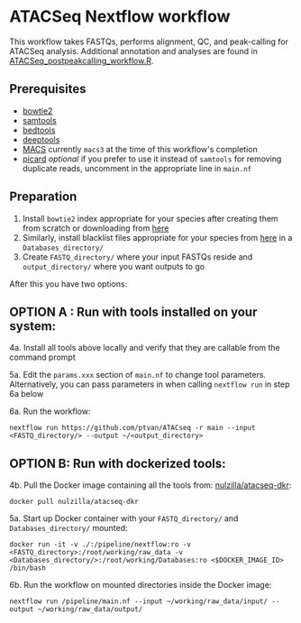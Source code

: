 # ATACSeq Nextflow workflow

This workflow takes FASTQs, performs alignment, QC, and peak-calling for ATACSeq analysis. Additional annotation
and analyses are found in [ATACSeq_postpeakcalling_workflow.R](https://github.com/ptvan/workflows/blob/master/R/ATACSeq_postpeakcalling_workflow.R).

## Prerequisites

- [bowtie2](https://github.com/BenLangmead/bowtie2)
- [samtools](https://www.htslib.org)
- [bedtools](https://bedtools.readthedocs.io/en/latest/)
- [deeptools](https://deeptools.readthedocs.io/en/latest/)
- [MACS](https://github.com/macs3-project/MACS) currently `macs3` at the time of this workflow's completion
- [picard](https://broadinstitute.github.io/picard/) _optional_ if you prefer to use it instead of `samtools` for removing duplicate reads, uncomment in the appropriate line in `main.nf`

## Preparation

1. Install `bowtie2` index appropriate for your species after creating them from scratch or downloading from [here](https://benlangmead.github.io/aws-indexes/bowtie)  
2. Similarly, install blacklist files appropriate for your species from [here](https://github.com/Boyle-Lab/Blacklist) in a `Databases_directory/` 
3. Create `FASTQ_directory/` where your input FASTQs reside and `output_directory/` where you want outputs to go

After this you have two options:

## OPTION A : Run with tools installed on your system:

4a. Install all tools above locally and verify that they are callable from the command prompt 

5a. Edit the `params.xxx` section of `main.nf` to change tool parameters. Alternatively, you can pass parameters in when calling `nextflow run` in step 6a below

6a. Run the workflow: 
```
nextflow run https://github.com/ptvan/ATACseq -r main --input <FASTQ_directory/> --output ~/<output_directory>
```

## OPTION B: Run with dockerized tools:

4b. Pull the Docker image containing all the tools from: [nulzilla/atacseq-dkr](https://hub.docker.com/repository/docker/nulzilla/atacseq-dkr/general): 
```
docker pull nulzilla/atacseq-dkr
```

5a. Start up Docker container with your `FASTQ_directory/` and `Databases_directory/` mounted: 

```
docker run -it -v ./:/pipeline/nextflow:ro -v <FASTQ_directory>:/root/working/raw_data -v <Databases_directory/>:/root/working/Databases:ro <$DOCKER_IMAGE_ID> /bin/bash
```

6b. Run the workflow on mounted directories inside the Docker image:
```
nextflow run /pipeline/main.nf --input ~/working/raw_data/input/ --output ~/working/raw_data/output/
```